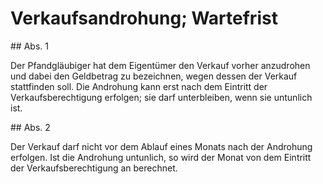 # Verkaufsandrohung; Wartefrist



\#\# Abs. 1

 Der Pfandgläubiger hat dem Eigentümer den Verkauf vorher anzudrohen und dabei den Geldbetrag zu bezeichnen, wegen dessen der Verkauf stattfinden soll. Die Androhung kann erst nach dem Eintritt der Verkaufsberechtigung erfolgen; sie darf unterbleiben, wenn sie untunlich ist.

\#\# Abs. 2

 Der Verkauf darf nicht vor dem Ablauf eines Monats nach der Androhung erfolgen. Ist die Androhung untunlich, so wird der Monat von dem Eintritt der Verkaufsberechtigung an berechnet. 

